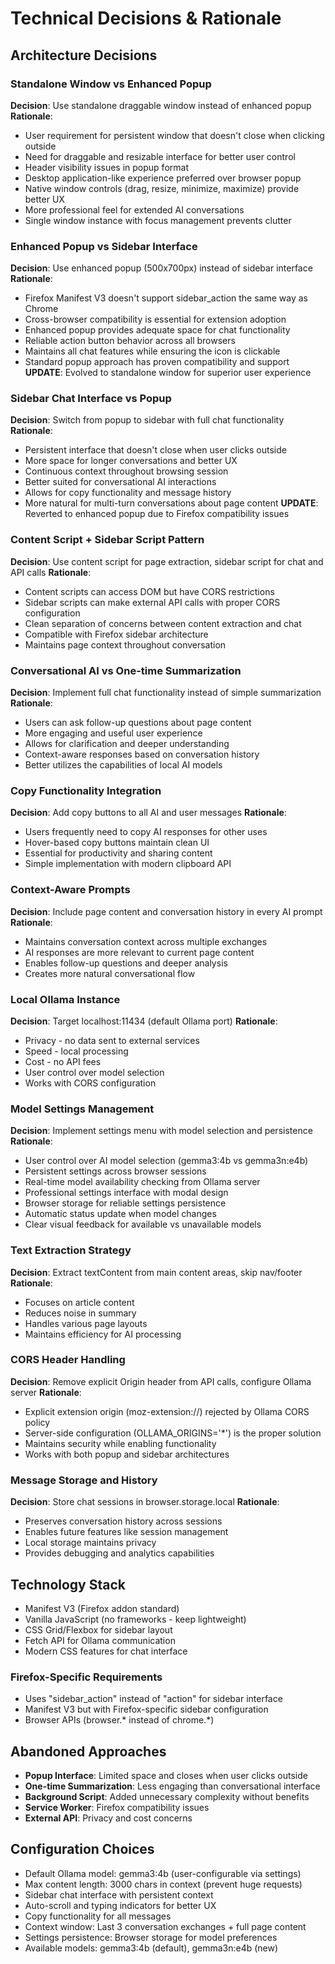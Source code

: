 # Technical Decisions & Rationale

## Architecture Decisions

### Standalone Window vs Enhanced Popup
**Decision**: Use standalone draggable window instead of enhanced popup
**Rationale**: 
- User requirement for persistent window that doesn't close when clicking outside
- Need for draggable and resizable interface for better user control
- Header visibility issues in popup format
- Desktop application-like experience preferred over browser popup
- Native window controls (drag, resize, minimize, maximize) provide better UX
- More professional feel for extended AI conversations
- Single window instance with focus management prevents clutter

### Enhanced Popup vs Sidebar Interface
**Decision**: Use enhanced popup (500x700px) instead of sidebar interface
**Rationale**: 
- Firefox Manifest V3 doesn't support sidebar_action the same way as Chrome
- Cross-browser compatibility is essential for extension adoption
- Enhanced popup provides adequate space for chat functionality
- Reliable action button behavior across all browsers
- Maintains all chat features while ensuring the icon is clickable
- Standard popup approach has proven compatibility and support
**UPDATE**: Evolved to standalone window for superior user experience

### Sidebar Chat Interface vs Popup
**Decision**: Switch from popup to sidebar with full chat functionality
**Rationale**: 
- Persistent interface that doesn't close when user clicks outside
- More space for longer conversations and better UX
- Continuous context throughout browsing session
- Better suited for conversational AI interactions
- Allows for copy functionality and message history
- More natural for multi-turn conversations about page content
**UPDATE**: Reverted to enhanced popup due to Firefox compatibility issues

### Content Script + Sidebar Script Pattern
**Decision**: Use content script for page extraction, sidebar script for chat and API calls
**Rationale**: 
- Content scripts can access DOM but have CORS restrictions
- Sidebar scripts can make external API calls with proper CORS configuration
- Clean separation of concerns between content extraction and chat
- Compatible with Firefox sidebar architecture
- Maintains page context throughout conversation

### Conversational AI vs One-time Summarization
**Decision**: Implement full chat functionality instead of simple summarization
**Rationale**:
- Users can ask follow-up questions about page content
- More engaging and useful user experience
- Allows for clarification and deeper understanding
- Context-aware responses based on conversation history
- Better utilizes the capabilities of local AI models

### Copy Functionality Integration
**Decision**: Add copy buttons to all AI and user messages
**Rationale**:
- Users frequently need to copy AI responses for other uses
- Hover-based copy buttons maintain clean UI
- Essential for productivity and sharing content
- Simple implementation with modern clipboard API

### Context-Aware Prompts
**Decision**: Include page content and conversation history in every AI prompt
**Rationale**:
- Maintains conversation context across multiple exchanges
- AI responses are more relevant to current page content
- Enables follow-up questions and deeper analysis
- Creates more natural conversational flow

### Local Ollama Instance
**Decision**: Target localhost:11434 (default Ollama port)
**Rationale**:
- Privacy - no data sent to external services
- Speed - local processing
- Cost - no API fees
- User control over model selection
- Works with CORS configuration

### Model Settings Management
**Decision**: Implement settings menu with model selection and persistence
**Rationale**:
- User control over AI model selection (gemma3:4b vs gemma3n:e4b)
- Persistent settings across browser sessions
- Real-time model availability checking from Ollama server
- Professional settings interface with modal design
- Browser storage for reliable settings persistence
- Automatic status update when model changes
- Clear visual feedback for available vs unavailable models

### Text Extraction Strategy
**Decision**: Extract textContent from main content areas, skip nav/footer
**Rationale**:
- Focuses on article content
- Reduces noise in summary
- Handles various page layouts
- Maintains efficiency for AI processing

### CORS Header Handling
**Decision**: Remove explicit Origin header from API calls, configure Ollama server
**Rationale**:
- Explicit extension origin (moz-extension://) rejected by Ollama CORS policy
- Server-side configuration (OLLAMA_ORIGINS='*') is the proper solution
- Maintains security while enabling functionality
- Works with both popup and sidebar architectures

### Message Storage and History
**Decision**: Store chat sessions in browser.storage.local
**Rationale**:
- Preserves conversation history across sessions
- Enables future features like session management
- Local storage maintains privacy
- Provides debugging and analytics capabilities

## Technology Stack
- Manifest V3 (Firefox addon standard)
- Vanilla JavaScript (no frameworks - keep lightweight)
- CSS Grid/Flexbox for sidebar layout
- Fetch API for Ollama communication
- Modern CSS features for chat interface

### Firefox-Specific Requirements
- Uses "sidebar_action" instead of "action" for sidebar interface
- Manifest V3 but with Firefox-specific sidebar configuration
- Browser APIs (browser.* instead of chrome.*)

## Abandoned Approaches
- **Popup Interface**: Limited space and closes when user clicks outside
- **One-time Summarization**: Less engaging than conversational interface
- **Background Script**: Added unnecessary complexity without benefits
- **Service Worker**: Firefox compatibility issues
- **External API**: Privacy and cost concerns

## Configuration Choices
- Default Ollama model: gemma3:4b (user-configurable via settings)
- Max content length: 3000 chars in context (prevent huge requests)
- Sidebar chat interface with persistent context
- Auto-scroll and typing indicators for better UX
- Copy functionality for all messages
- Context window: Last 3 conversation exchanges + full page content
- Settings persistence: Browser storage for model preferences
- Available models: gemma3:4b (default), gemma3n:e4b (new) 